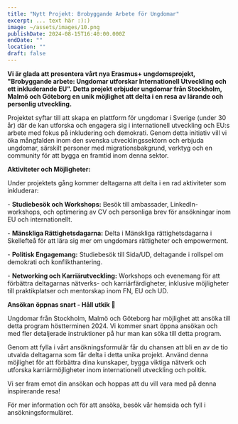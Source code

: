 ```yaml
---
title: "Nytt Projekt: Brobyggande Arbete för Ungdomar"
excerpt: ... text här :):)
image: ~/assets/images/10.png
publishDate: 2024-08-15T16:40:00.000Z
endDate: ""
location: ""
draft: false
---
```

<!--StartFragment-->



**Vi är glada att presentera vårt nya Erasmus+ ungdomsprojekt, "Brobyggande arbete: Ungdomar utforskar Internationell Utveckling och ett inkluderande EU". Detta projekt erbjuder ungdomar från Stockholm, Malmö och Göteborg en unik möjlighet att delta i en resa av lärande och personlig utveckling.**

Projektet syftar till att skapa en plattform för ungdomar i Sverige (under 30 år) där de kan utforska och engagera sig i internationell utveckling och EU:s arbete med fokus på inkludering och demokrati. Genom detta initiativ vill vi öka mångfalden inom den svenska utvecklingssektorn och erbjuda ungdomar, särskilt personer med migrationsbakgrund, verktyg och en community för att bygga en framtid inom denna sektor.

**Aktiviteter och Möjligheter:**

Under projektets gång kommer deltagarna att delta i en rad aktiviteter som inkluderar:

\- **Studiebesök och Workshops:** Besök till ambassader, LinkedIn-workshops, och optimering av CV och personliga brev för ansökningar inom EU och internationellt.

\- **Mänskliga Rättighetsdagarna:** Delta i Mänskliga rättighetsdagarna i Skellefteå för att lära sig mer om ungdomars rättigheter och empowerment.

\- **Politisk Engagemang:** Studiebesök till Sida/UD, deltagande i rollspel om demokrati och konflikthantering. 

\- **Networking och Karriärutveckling:** Workshops och evenemang för att förbättra deltagarnas nätverks- och karriärfärdigheter, inklusive möjligheter till praktikplatser och mentorskap inom FN, EU och UD.

**Ansökan öppnas snart - Håll utkik 👀**

Ungdomar från Stockholm, Malmö och Göteborg har möjlighet att ansöka till detta program höstterminen 2024. Vi kommer snart öppna ansökan och med fler detaljerade instruktioner på hur man kan söka till detta program. 

Genom att fylla i vårt ansökningsformulär får du chansen att bli en av de tio utvalda deltagarna som får delta i detta unika projekt. Använd denna möjlighet för att förbättra dina kunskaper, bygga viktiga nätverk och utforska karriärmöjligheter inom internationell utveckling och politik.

Vi ser fram emot din ansökan och hoppas att du vill vara med på denna inspirerande resa!

För mer information och för att ansöka, besök vår hemsida och fyll i ansökningsformuläret.



<!--EndFragment-->